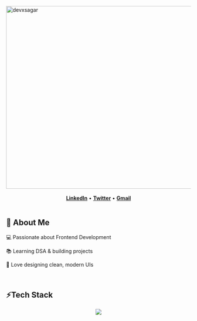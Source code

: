 <div>  <img width="1500" height="500" alt="devxsagar" src="https://github.com/user-attachments/assets/37eaf913-6723-4ba8-9931-cb0d77c728bf" /> </div>

<br>


<div align="center">
  <a href="https://www.linkedin.com/in/sagar-mitra19/" target="_blank"><strong>LinkedIn</strong></a>
  <span> • </span>
  <a href="https://x.com/devxsagar" target="_blank"><strong>Twitter</strong></a>
  <span> • </span>
  <a href="mailto:sagar.mitrasagar10@gmail.com"><strong>Gmail</strong></a>
</div>

<br/>

<h2> 🚀 About Me</h2>
<p>💻 Passionate about Frontend Development</p>
<p>📚 Learning DSA & building projects </p>
<p>🎨 Love designing clean, modern UIs</p>



<br/>

<h2> ⚡Tech Stack</h2>
<p align="center">
  <img src="https://skillicons.dev/icons?i=js,react,redux,tailwind,html,css,git,github,vscode" />
</p>





